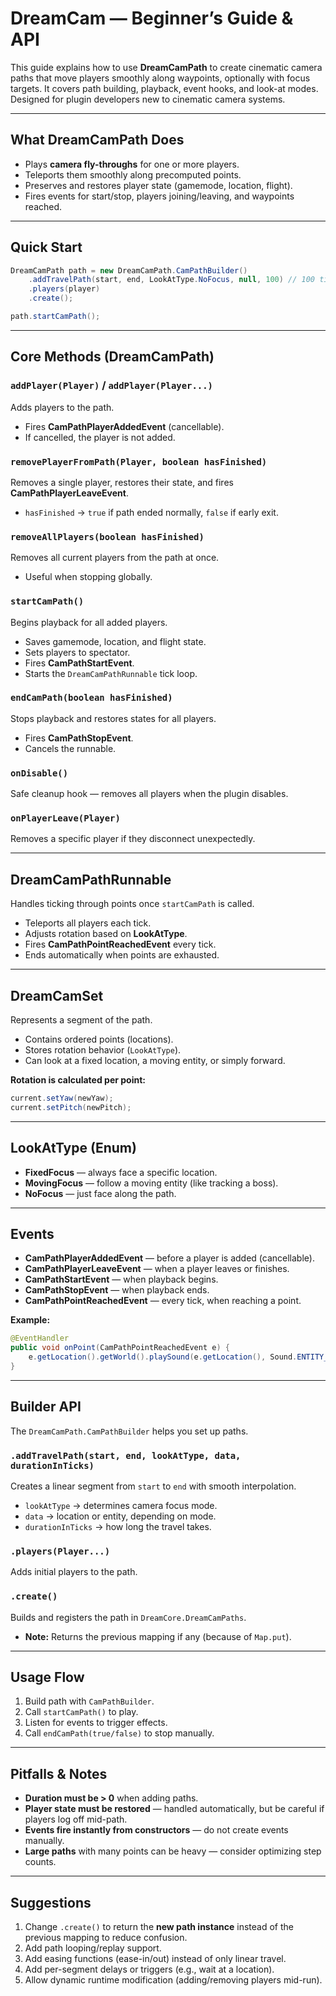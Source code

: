 # DreamCam — Beginner’s Guide & API

This guide explains how to use **DreamCamPath** to create cinematic camera paths that move players smoothly along waypoints, optionally with focus targets. It covers path building, playback, event hooks, and look-at modes. Designed for plugin developers new to cinematic camera systems.

---

## What DreamCamPath Does

* Plays **camera fly-throughs** for one or more players.
* Teleports them smoothly along precomputed points.
* Preserves and restores player state (gamemode, location, flight).
* Fires events for start/stop, players joining/leaving, and waypoints reached.

---

## Quick Start

```java
DreamCamPath path = new DreamCamPath.CamPathBuilder()
    .addTravelPath(start, end, LookAtType.NoFocus, null, 100) // 100 ticks long
    .players(player)
    .create();

path.startCamPath();
```

---

## Core Methods (DreamCamPath)

### `addPlayer(Player)` / `addPlayer(Player...)`

Adds players to the path.

* Fires **CamPathPlayerAddedEvent** (cancellable).
* If cancelled, the player is not added.

### `removePlayerFromPath(Player, boolean hasFinished)`

Removes a single player, restores their state, and fires **CamPathPlayerLeaveEvent**.

* `hasFinished` → `true` if path ended normally, `false` if early exit.

### `removeAllPlayers(boolean hasFinished)`

Removes all current players from the path at once.

* Useful when stopping globally.

### `startCamPath()`

Begins playback for all added players.

* Saves gamemode, location, and flight state.
* Sets players to spectator.
* Fires **CamPathStartEvent**.
* Starts the `DreamCamPathRunnable` tick loop.

### `endCamPath(boolean hasFinished)`

Stops playback and restores states for all players.

* Fires **CamPathStopEvent**.
* Cancels the runnable.

### `onDisable()`

Safe cleanup hook — removes all players when the plugin disables.

### `onPlayerLeave(Player)`

Removes a specific player if they disconnect unexpectedly.

---

## DreamCamPathRunnable

Handles ticking through points once `startCamPath` is called.

* Teleports all players each tick.
* Adjusts rotation based on **LookAtType**.
* Fires **CamPathPointReachedEvent** every tick.
* Ends automatically when points are exhausted.

---

## DreamCamSet

Represents a segment of the path.

* Contains ordered points (locations).
* Stores rotation behavior (`LookAtType`).
* Can look at a fixed location, a moving entity, or simply forward.

**Rotation is calculated per point:**

```java
current.setYaw(newYaw);
current.setPitch(newPitch);
```

---

## LookAtType (Enum)

* **FixedFocus** — always face a specific location.
* **MovingFocus** — follow a moving entity (like tracking a boss).
* **NoFocus** — just face along the path.

---

## Events

* **CamPathPlayerAddedEvent** — before a player is added (cancellable).
* **CamPathPlayerLeaveEvent** — when a player leaves or finishes.
* **CamPathStartEvent** — when playback begins.
* **CamPathStopEvent** — when playback ends.
* **CamPathPointReachedEvent** — every tick, when reaching a point.

**Example:**

```java
@EventHandler
public void onPoint(CamPathPointReachedEvent e) {
    e.getLocation().getWorld().playSound(e.getLocation(), Sound.ENTITY_FIREWORK_ROCKET_BLAST, 1f, 1f);
}
```

---

## Builder API

The `DreamCamPath.CamPathBuilder` helps you set up paths.

### `.addTravelPath(start, end, lookAtType, data, durationInTicks)`

Creates a linear segment from `start` to `end` with smooth interpolation.

* `lookAtType` → determines camera focus mode.
* `data` → location or entity, depending on mode.
* `durationInTicks` → how long the travel takes.

### `.players(Player...)`

Adds initial players to the path.

### `.create()`

Builds and registers the path in `DreamCore.DreamCamPaths`.

* **Note:** Returns the previous mapping if any (because of `Map.put`).

---

## Usage Flow

1. Build path with `CamPathBuilder`.
2. Call `startCamPath()` to play.
3. Listen for events to trigger effects.
4. Call `endCamPath(true/false)` to stop manually.

---

## Pitfalls & Notes

* **Duration must be > 0** when adding paths.
* **Player state must be restored** — handled automatically, but be careful if players log off mid-path.
* **Events fire instantly from constructors** — do not create events manually.
* **Large paths** with many points can be heavy — consider optimizing step counts.

---

## Suggestions

1. Change `.create()` to return the **new path instance** instead of the previous mapping to reduce confusion.
2. Add path looping/replay support.
3. Add easing functions (ease-in/out) instead of only linear travel.
4. Add per-segment delays or triggers (e.g., wait at a location).
5. Allow dynamic runtime modification (adding/removing players mid-run).